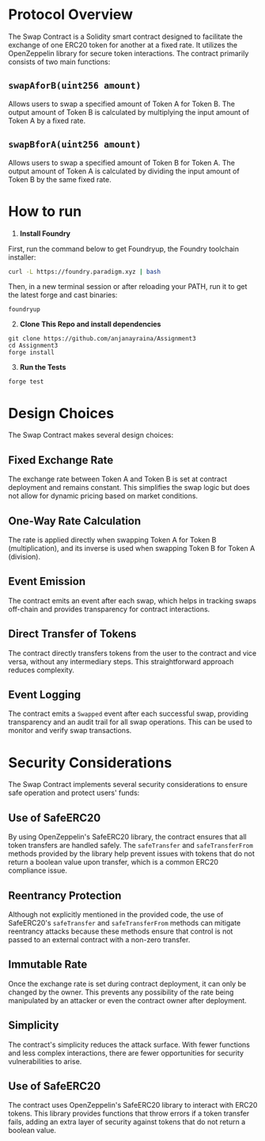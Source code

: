 # Protocol Overview 

The Swap Contract is a Solidity smart contract designed to facilitate the exchange of one ERC20 token for another at a fixed rate. It utilizes the OpenZeppelin library for secure token interactions. The contract primarily consists of two main functions:

## `swapAforB(uint256 amount)`
Allows users to swap a specified amount of Token A for Token B. The output amount of Token B is calculated by multiplying the input amount of Token A by a fixed rate.

## `swapBforA(uint256 amount)`
Allows users to swap a specified amount of Token B for Token A. The output amount of Token A is calculated by dividing the input amount of Token B by the same fixed rate.

# How to run
1.  **Install Foundry**

First, run the command below to get Foundryup, the Foundry toolchain installer:

``` bash
curl -L https://foundry.paradigm.xyz | bash
```

Then, in a new terminal session or after reloading your PATH, run it to get the latest forge and cast binaries:

``` console
foundryup
```

2. **Clone This Repo and install dependencies**
``` 
git clone https://github.com/anjanayraina/Assignment3
cd Assignment3
forge install

```

3. **Run the Tests**



``` 
forge test
```

# Design Choices

The Swap Contract makes several design choices:

## Fixed Exchange Rate
The exchange rate between Token A and Token B is set at contract deployment and remains constant. This simplifies the swap logic but does not allow for dynamic pricing based on market conditions.

## One-Way Rate Calculation
The rate is applied directly when swapping Token A for Token B (multiplication), and its inverse is used when swapping Token B for Token A (division). 

## Event Emission
The contract emits an event after each swap, which helps in tracking swaps off-chain and provides transparency for contract interactions.

## Direct Transfer of Tokens
The contract directly transfers tokens from the user to the contract and vice versa, without any intermediary steps. This straightforward approach reduces complexity.

## Event Logging
The contract emits a `Swapped` event after each successful swap, providing transparency and an audit trail for all swap operations. This can be used to monitor and verify swap transactions.

# Security Considerations 

The Swap Contract implements several security considerations to ensure safe operation and protect users' funds:

## Use of SafeERC20
By using OpenZeppelin's SafeERC20 library, the contract ensures that all token transfers are handled safely. The `safeTransfer` and `safeTransferFrom` methods provided by the library help prevent issues with tokens that do not return a boolean value upon transfer, which is a common ERC20 compliance issue.

## Reentrancy Protection
Although not explicitly mentioned in the provided code, the use of SafeERC20's `safeTransfer` and `safeTransferFrom` methods can mitigate reentrancy attacks because these methods ensure that control is not passed to an external contract with a non-zero transfer.

## Immutable Rate
Once the exchange rate is set during contract deployment, it can only be changed by the owner. This prevents any possibility of the rate being manipulated by an attacker or even the contract owner after deployment.

## Simplicity
The contract's simplicity reduces the attack surface. With fewer functions and less complex interactions, there are fewer opportunities for security vulnerabilities to arise.

## Use of SafeERC20
The contract uses OpenZeppelin's SafeERC20 library to interact with ERC20 tokens. This library provides functions that throw errors if a token transfer fails, adding an extra layer of security against tokens that do not return a boolean value.
